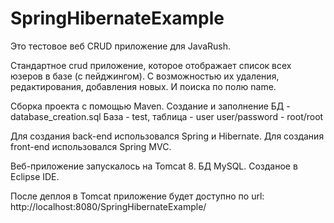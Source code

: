 # SpringHibernateExample
Это тестовое веб CRUD приложение для JavaRush.

Стандартное crud приложение, которое отображает список всех юзеров в базе (с пейджингом). 
С возможностью их удаления, редактирования, добавления новых.
И поиска по полю name. 

Сборка проекта с помощью Maven.
Создание и заполнение БД - database_creation.sql
База - test, таблица - user
user/password - root/root

Для создания back-end использовался Spring и Hibernate. Для создания front-end использовался Spring MVC.

Веб-приложение запускалось на Tomcat 8. БД MySQL. Созданое в Eclipse IDE.

После деплоя в Tomcat приложение будет доступно по url: http://localhost:8080/SpringHibernateExample/




